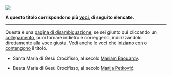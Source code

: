 ![](//upload.wikimedia.org/wikipedia/commons/thumb/4/46/Disambigua_compass.svg/35px-Disambigua_compass.svg.png)

**A questo titolo corrispondono più [voci](/wiki/Aiuto:Voce "Aiuto:Voce"), di seguito elencate.**

* * *

Questa è una [pagina di disambiguazione](/wiki/Aiuto:Disambiguazione "Aiuto:Disambiguazione"); se sei giunto qui cliccando un [collegamento](/wiki/Aiuto:Wikilink "Aiuto:Wikilink"), puoi tornare indietro e correggerlo, indirizzandolo direttamente alla voce giusta. Vedi anche le voci che [iniziano con](/wiki/Speciale:Prefissi/Maria_di_Ges%C3%B9_Crocifisso "Speciale:Prefissi/Maria di Gesù Crocifisso") o [contengono](/wiki/Speciale:Ricerca/intitle:%22Maria_di_Ges%C3%B9_Crocifisso%22 "Speciale:Ricerca/intitle:\"Maria di Gesù Crocifisso\"") il titolo.

*   Santa Maria di Gesù Crocifisso, al secolo [Mariam Baouardy](/wiki/Mariam_Baouardy "Mariam Baouardy").

*   Beata Maria di Gesù Crocifisso, al secolo [Marija Petković](/wiki/Marija_Petkovi%C4%87 "Marija Petković").